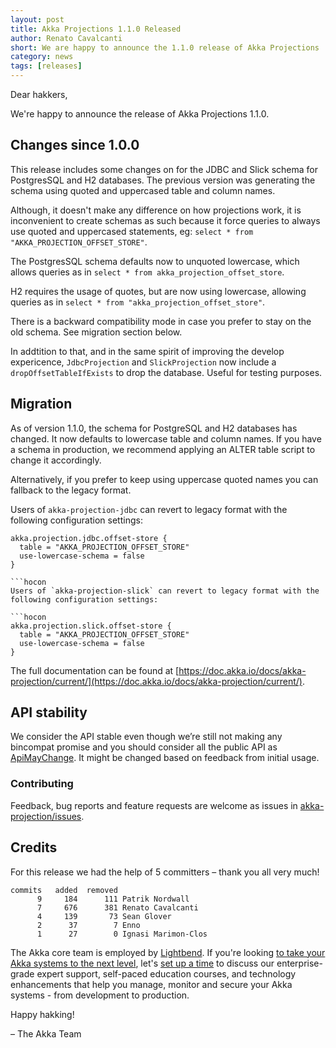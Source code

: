 ```yaml
---
layout: post
title: Akka Projections 1.1.0 Released
author: Renato Cavalcanti
short: We are happy to announce the 1.1.0 release of Akka Projections
category: news
tags: [releases]
---
```


Dear hakkers,

We're happy to announce the release of Akka Projections 1.1.0.

## Changes since 1.0.0

This release includes some changes on for the JDBC and Slick schema for PostgresSQL and H2 databases. The previous version was generating the schema using quoted and uppercased table and column names.

Although, it doesn't make any difference on how projections work, it is inconvenient to create schemas as such because it force queries to always use quoted and uppercased statements, eg: `select * from "AKKA_PROJECTION_OFFSET_STORE"`.

The PostgresSQL schema defaults now to unquoted lowercase, which allows queries as in `select * from akka_projection_offset_store`.

H2 requires the usage of quotes, but are now using lowercase, allowing queries as in `select * from "akka_projection_offset_store"`.

There is a backward compatibility mode in case you prefer to stay on the old schema. See migration section below. 

In addtition to that, and in the same spirit of improving the develop expericence, `JdbcProjection` and `SlickProjection` now include a `dropOffsetTableIfExists` to drop the database. Useful for testing purposes.

## Migration

As of version 1.1.0, the schema for PostgreSQL and H2 databases has changed. It now defaults to lowercase table and column names.
If you have a schema in production, we recommend applying an ALTER table script to change it accordingly.

Alternatively, if you prefer to keep using uppercase quoted names you can fallback to the legacy format.

Users of `akka-projection-jdbc` can revert to legacy format with the following configuration settings:

```hocon
akka.projection.jdbc.offset-store {
  table = "AKKA_PROJECTION_OFFSET_STORE"
  use-lowercase-schema = false
}

```hocon
Users of `akka-projection-slick` can revert to legacy format with the following configuration settings:

```hocon
akka.projection.slick.offset-store {
  table = "AKKA_PROJECTION_OFFSET_STORE"
  use-lowercase-schema = false
}
```

The full documentation can be found at [https://doc.akka.io/docs/akka-projection/current/](https://doc.akka.io/docs/akka-projection/current/).

## API stability

We consider the API stable even though we’re still not making any bincompat promise and you should consider all the public API as [ApiMayChange](https://doc.akka.io/docs/akka/current/common/may-change.html). It might be changed based on feedback from initial usage.

### Contributing

Feedback, bug reports and feature requests are welcome as issues in [akka-projection/issues](https://github.com/akka/akka-projection/issues).

## Credits

For this release we had the help of 5 committers – thank you all very much!

```
commits   added  removed
      9     184      111 Patrik Nordwall
      7     676      381 Renato Cavalcanti
      4     139       73 Sean Glover
      2      37        7 Enno
      1      27        0 Ignasi Marimon-Clos
```

The Akka core team is employed by [Lightbend](https://www.lightbend.com/). If you're looking [to take your Akka systems to the next level](https://www.lightbend.com/lightbend-subscription), let's [set up a time](https://lightbend.com/contact) to discuss our enterprise-grade expert support, self-paced education courses, and technology enhancements that help you manage, monitor and secure your Akka systems - from development to production.

Happy hakking!

– The Akka Team
